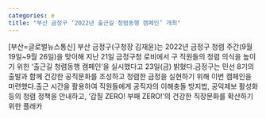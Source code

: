```yaml
---
categories: e
title: "부산 금정구 ‘2022년 출근길 청렴동행 캠페인’ 개최"
---
```

[부산=글로벌뉴스통신] 부산 금정구(구청장 김재윤)는 2022년 금정구 청렴 주간(9월 19일~9월 26일)을 맞이해 지난 21일 금정구청 로비에서 구 직원들의 청렴 의식을 높이기 위한 ‘출근길 청렴동행 캠페인’을 실시했다고 23일(금) 밝혔다.금정구는 민선 8기의 출발과 함께 건강한 공직문화를 조성하고 청렴한 금정을 실현하기 위해 이번 캠페인을 마련했다.출근 시간을 활용하여 직원들에게 공직자의 이해충돌 방지법, 공익제보 활성화 등의 청렴 정책을 안내하고, ‘갑질 ZERO! 부패 ZERO!’의 건강한 직장문화를 확산하기 위한 플래카
